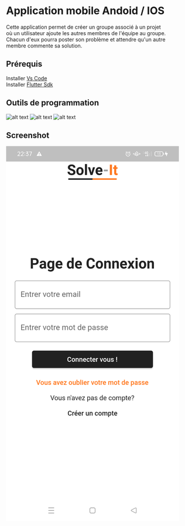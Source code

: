 
# Application mobile Andoid / IOS

Cette application permet de créer un groupe associé à un projet \
où un utilisateur ajoute les autres membres de l'équipe au groupe.\
Chacun d'eux pourra poster son problème et attendre qu'un autre \
membre commente sa solution.

## Prérequis
Installer [Vs Code](https://code.visualstudio.com/download) \
Installer [Flutter Sdk](https://docs.flutter.dev/get-started/install)

## Outils de programmation

![alt text](https://img.icons8.com/color/2x/flutter.png) 
![alt text](https://img.icons8.com/color/2x/dart.png)
![alt text](https://img.icons8.com/color/2x/firebase.png)

## Screenshot

![alt text](flutter_02.png)